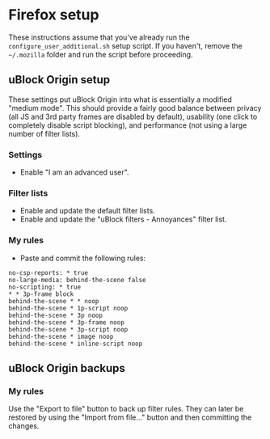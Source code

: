 # Firefox setup
These instructions assume that you've already run the `configure_user_additional.sh` setup script. If you haven't, remove the `~/.mozilla` folder and run the script before proceeding.

## uBlock Origin setup
These settings put uBlock Origin into what is essentially a modified "medium mode". This should provide a fairly good balance between privacy (all JS and 3rd party frames are disabled by default), usability (one click to completely disable script blocking), and performance (not using a large number of filter lists).

### Settings
- Enable "I am an advanced user".

### Filter lists
- Enable and update the default filter lists.
- Enable and update the "uBlock filters - Annoyances" filter list.

### My rules
- Paste and commit the following rules:
```
no-csp-reports: * true
no-large-media: behind-the-scene false
no-scripting: * true
* * 3p-frame block
behind-the-scene * * noop
behind-the-scene * 1p-script noop
behind-the-scene * 3p noop
behind-the-scene * 3p-frame noop
behind-the-scene * 3p-script noop
behind-the-scene * image noop
behind-the-scene * inline-script noop
```

## uBlock Origin backups

### My rules
Use the "Export to file" button to back up filter rules. They can later be restored by using the "Import from file..." button and then committing the changes.
